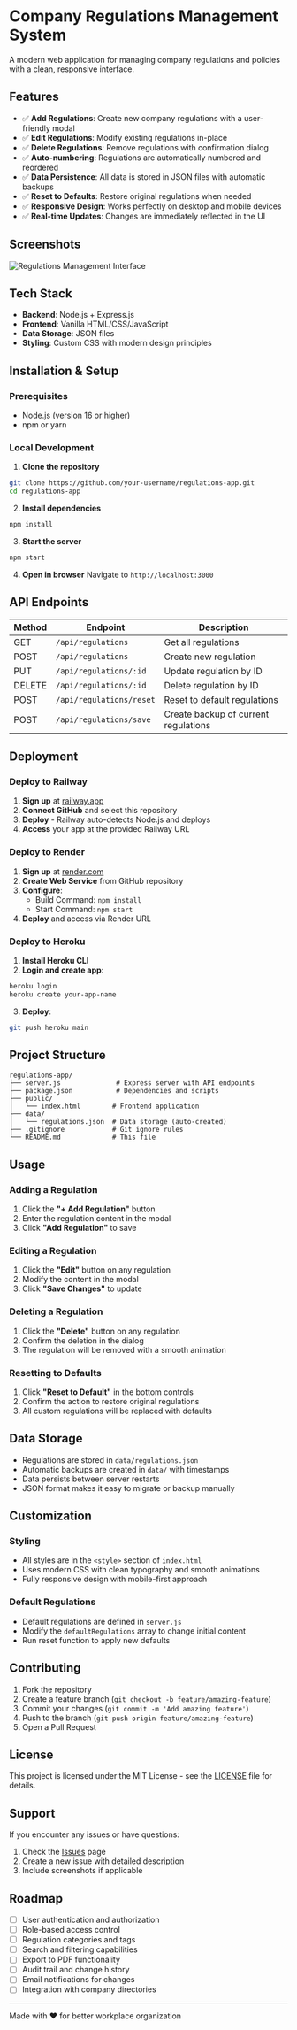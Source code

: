 # Company Regulations Management System

A modern web application for managing company regulations and policies with a clean, responsive interface.

## Features

- ✅ **Add Regulations**: Create new company regulations with a user-friendly modal
- ✅ **Edit Regulations**: Modify existing regulations in-place
- ✅ **Delete Regulations**: Remove regulations with confirmation dialog
- ✅ **Auto-numbering**: Regulations are automatically numbered and reordered
- ✅ **Data Persistence**: All data is stored in JSON files with automatic backups
- ✅ **Reset to Defaults**: Restore original regulations when needed
- ✅ **Responsive Design**: Works perfectly on desktop and mobile devices
- ✅ **Real-time Updates**: Changes are immediately reflected in the UI

## Screenshots

![Regulations Management Interface](https://via.placeholder.com/800x600/2563eb/ffffff?text=Regulations+Management+Interface)

## Tech Stack

- **Backend**: Node.js + Express.js
- **Frontend**: Vanilla HTML/CSS/JavaScript
- **Data Storage**: JSON files
- **Styling**: Custom CSS with modern design principles

## Installation & Setup

### Prerequisites
- Node.js (version 16 or higher)
- npm or yarn

### Local Development

1. **Clone the repository**
```bash
git clone https://github.com/your-username/regulations-app.git
cd regulations-app
```

2. **Install dependencies**
```bash
npm install
```

3. **Start the server**
```bash
npm start
```

4. **Open in browser**
Navigate to `http://localhost:3000`

## API Endpoints

| Method | Endpoint | Description |
|--------|----------|-------------|
| GET | `/api/regulations` | Get all regulations |
| POST | `/api/regulations` | Create new regulation |
| PUT | `/api/regulations/:id` | Update regulation by ID |
| DELETE | `/api/regulations/:id` | Delete regulation by ID |
| POST | `/api/regulations/reset` | Reset to default regulations |
| POST | `/api/regulations/save` | Create backup of current regulations |

## Deployment

### Deploy to Railway

1. **Sign up** at [railway.app](https://railway.app)
2. **Connect GitHub** and select this repository
3. **Deploy** - Railway auto-detects Node.js and deploys
4. **Access** your app at the provided Railway URL

### Deploy to Render

1. **Sign up** at [render.com](https://render.com)
2. **Create Web Service** from GitHub repository
3. **Configure**:
   - Build Command: `npm install`
   - Start Command: `npm start`
4. **Deploy** and access via Render URL

### Deploy to Heroku

1. **Install Heroku CLI**
2. **Login and create app**:
```bash
heroku login
heroku create your-app-name
```
3. **Deploy**:
```bash
git push heroku main
```

## Project Structure

```
regulations-app/
├── server.js              # Express server with API endpoints
├── package.json           # Dependencies and scripts
├── public/
│   └── index.html        # Frontend application
├── data/
│   └── regulations.json  # Data storage (auto-created)
├── .gitignore            # Git ignore rules
└── README.md             # This file
```

## Usage

### Adding a Regulation
1. Click the **"+ Add Regulation"** button
2. Enter the regulation content in the modal
3. Click **"Add Regulation"** to save

### Editing a Regulation
1. Click the **"Edit"** button on any regulation
2. Modify the content in the modal
3. Click **"Save Changes"** to update

### Deleting a Regulation
1. Click the **"Delete"** button on any regulation
2. Confirm the deletion in the dialog
3. The regulation will be removed with a smooth animation

### Resetting to Defaults
1. Click **"Reset to Default"** in the bottom controls
2. Confirm the action to restore original regulations
3. All custom regulations will be replaced with defaults

## Data Storage

- Regulations are stored in `data/regulations.json`
- Automatic backups are created in `data/` with timestamps
- Data persists between server restarts
- JSON format makes it easy to migrate or backup manually

## Customization

### Styling
- All styles are in the `<style>` section of `index.html`
- Uses modern CSS with clean typography and smooth animations
- Fully responsive design with mobile-first approach

### Default Regulations
- Default regulations are defined in `server.js`
- Modify the `defaultRegulations` array to change initial content
- Run reset function to apply new defaults

## Contributing

1. Fork the repository
2. Create a feature branch (`git checkout -b feature/amazing-feature`)
3. Commit your changes (`git commit -m 'Add amazing feature'`)
4. Push to the branch (`git push origin feature/amazing-feature`)
5. Open a Pull Request

## License

This project is licensed under the MIT License - see the [LICENSE](LICENSE) file for details.

## Support

If you encounter any issues or have questions:

1. Check the [Issues](https://github.com/your-username/regulations-app/issues) page
2. Create a new issue with detailed description
3. Include screenshots if applicable

## Roadmap

- [ ] User authentication and authorization
- [ ] Role-based access control
- [ ] Regulation categories and tags
- [ ] Search and filtering capabilities
- [ ] Export to PDF functionality
- [ ] Audit trail and change history
- [ ] Email notifications for changes
- [ ] Integration with company directories

---

Made with ❤️ for better workplace organization